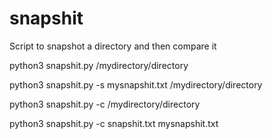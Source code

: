 # snapshit
Script to snapshot a directory and then compare it  

python3 snapshit.py /mydirectory/directory  

python3 snapshit.py -s mysnapshit.txt  /mydirectory/directory

python3 snapshit.py -c /mydirectory/directory

python3 snapshit.py -c snapshit.txt mysnapshit.txt  
